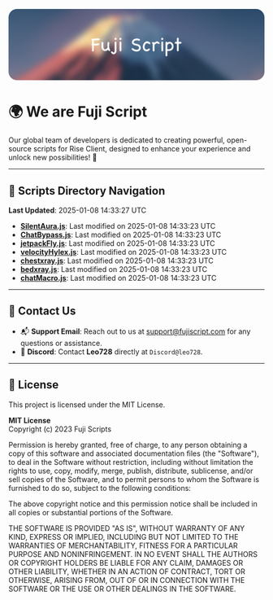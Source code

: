 ![Banner](.github/b.webp)

# 🌍 **We are Fuji Script**

Our global team of developers is dedicated to creating powerful, open-source scripts for Rise Client, designed to enhance your experience and unlock new possibilities! 🌟

---
<!-- SCRIPTS_NAVIGATION_START -->
## 📂 **Scripts Directory Navigation**

**Last Updated**: 2025-01-08 14:33:27 UTC

- **[SilentAura.js](scripts/SilentAura.js)**: Last modified on 2025-01-08 14:33:23 UTC
- **[ChatBypass.js](scripts/ChatBypass.js)**: Last modified on 2025-01-08 14:33:23 UTC
- **[jetpackFly.js](scripts/jetpackFly.js)**: Last modified on 2025-01-08 14:33:23 UTC
- **[velocityHylex.js](scripts/velocityHylex.js)**: Last modified on 2025-01-08 14:33:23 UTC
- **[chestxray.js](scripts/chestxray.js)**: Last modified on 2025-01-08 14:33:23 UTC
- **[bedxray.js](scripts/bedxray.js)**: Last modified on 2025-01-08 14:33:23 UTC
- **[chatMacro.js](scripts/chatMacro.js)**: Last modified on 2025-01-08 14:33:23 UTC

<!-- SCRIPTS_NAVIGATION_END -->

---

## 💬 **Contact Us**  
- 📬 **Support Email**: Reach out to us at [support@fujiscript.com](mailto:support@fujiscript.com) for any questions or assistance.  
- 💬 **Discord**: Contact **Leo728** directly at `Discord@leo728`.

---

## 📜 **License**

This project is licensed under the MIT License.  

**MIT License**  
Copyright (c) 2023 Fuji Scripts  

Permission is hereby granted, free of charge, to any person obtaining a copy of this software and associated documentation files (the "Software"), to deal in the Software without restriction, including without limitation the rights to use, copy, modify, merge, publish, distribute, sublicense, and/or sell copies of the Software, and to permit persons to whom the Software is furnished to do so, subject to the following conditions:  

The above copyright notice and this permission notice shall be included in all copies or substantial portions of the Software.  

THE SOFTWARE IS PROVIDED "AS IS", WITHOUT WARRANTY OF ANY KIND, EXPRESS OR IMPLIED, INCLUDING BUT NOT LIMITED TO THE WARRANTIES OF MERCHANTABILITY, FITNESS FOR A PARTICULAR PURPOSE AND NONINFRINGEMENT. IN NO EVENT SHALL THE AUTHORS OR COPYRIGHT HOLDERS BE LIABLE FOR ANY CLAIM, DAMAGES OR OTHER LIABILITY, WHETHER IN AN ACTION OF CONTRACT, TORT OR OTHERWISE, ARISING FROM, OUT OF OR IN CONNECTION WITH THE SOFTWARE OR THE USE OR OTHER DEALINGS IN THE SOFTWARE.  
